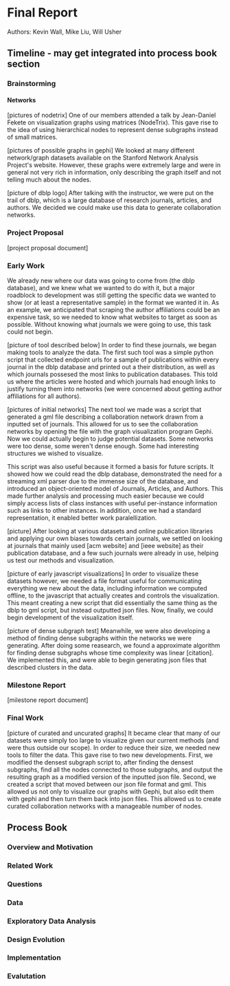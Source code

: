 # Final Report

Authors: Kevin Wall, Mike Liu, Will Usher

## Timeline - may get integrated into process book section 

### Brainstorming

#### Networks

[pictures of nodetrix]
One of our members attended a talk by Jean-Daniel Fekete on visualization graphs using matrices (NodeTrix). 
This gave rise to the idea of using hierarchical nodes to represent dense subgraphs instead of small matrices. 

[pictures of possible graphs in gephi]
We looked at many different network/graph datasets available on the Stanford Network Analysis Project's website.
However, these graphs were extremely large and were in general not very rich in information, only describing
the graph itself and not telling much about the nodes.

[picture of dblp logo]
After talking with the instructor, we were put on the trail of dblp, which is a large database of research journals,
articles, and authors. We decided we could make use this data to generate collaboration networks.

### Project Proposal

[project proposal document]

### Early Work

We already new where our data was going to come from (the dblp database), and we knew what we wanted to do with it, 
but a major roadblock to development was still getting the specific data we wanted to show (or at least a 
representative sample) in the format we wanted it in. As an example, we anticipated that scraping the author 
affiliations could be an expensive task, so we needed to know what websites to target as soon as possible. Without 
knowing what journals we were going to use, this task could not begin. 

[picture of tool described below]
In order to find these journals, we began making tools to analyze the data. The first such tool was a simple python 
script that collected endpoint urls for a sample of publications within every journal in the dblp database and printed
out a their distribution, as well as which journals possesed the most links to publication databases. This told us 
where the articles were hosted and which journals had enough links to justify turning them into networks (we were 
concerned about getting author affiliations for all authors).

[pictures of initial networks]
The next tool we made was a script that generated a gml file describing a collaboration network drawn from a inputted
set of journals. This allowed for us to see the collaboration networks by opening the file with the graph visualization
program Gephi. Now we could actually begin to judge potential datasets. Some networks were too dense, some weren't dense
enough. Some had interesting structures we wished to visualize. 

This script was also useful because it formed a basis for future scripts. It showed how we could read the dblp database, 
demonstrated the need for a streaming xml parser due to the immense size of the database, and introduced an 
object-oriented model of Journals, Articles, and Authors. This made further analysis and processing much easier because
we could simply access lists of class instances with useful per-instance information such as links to other instances.
In addition, once we had a standard representation, it enabled better work paralellization.

[picture]
After looking at various datasets and online publication libraries and applying our own biases towards certain journals,
we settled on looking at journals that mainly used [acm website] and [ieee website] as their publication database, and a
few such journals were already in use, helping us test our methods and visualization.

[picture of early javascript visualizations]
In order to visualize these datasets however, we needed a file format useful for communicating everything we new about the
data, including information we computed offline, to the javascript that actually creates and controls the visualization.
This meant creating a new script that did essentially the same thing as the dblp to gml script, but instead outputted json
files. Now, finally, we could begin development of the visualization itself. 

[picture of dense subgraph test]
Meanwhile, we were also developing a method of finding dense subgraphs within the networks we were generating. After doing
some reasearch, we found a approximate algorithm for finding dense subgraphs whose time complexity was linear [citation].
We implemented this, and were able to begin generating json files that described clusters in the data.

### Milestone Report

[milestone report document]

### Final Work

[picture of curated and uncurated graphs]
It became clear that many of our datasets were simply too large to visualize given our current methods (and were thus
outside our scope). In order to reduce their size, we needed new tools to filter the data. This gave rise to two new
developments. First, we modified the densest subgraph script to, after finding the densest subgraphs, find all the nodes
connected to those subgraphs, and output the resulting graph as a modified version of the inputted json file. Second,
we created a script that moved between our json file format and gml. This allowed us not only to visualize our graphs
with Gephi, but also edit them with gephi and then turn them back into json files. This allowed us to create curated
collaboration networks with a manageable number of nodes. 

## Process Book

### Overview and Motivation

### Related Work

### Questions

### Data

### Exploratory Data Analysis

### Design Evolution

### Implementation

### Evalutation